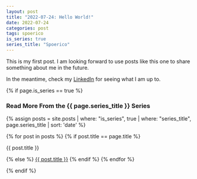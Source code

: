 ```yaml
---
layout: post
title: "2022-07-24: Hello World!"
date: 2022-07-24
categories: post
tags: spoerico
is_series: true
series_title: "Spoerico"
---
```

This is my first post. I am looking forward to use posts like this one to share something about me in the future.

In the meantime, check my [LinkedIn](https://www.linkedin.com/in/janspoerer/) for seeing what I am up to.


{% if page.is_series == true %}
<h3 class="text-success p-3 pb-0">Read More From the {{ page.series_title }} Series</h3>
{% assign posts = site.posts | where: "is_series", true | where: "series_title", page.series_title | sort: 'date' %}
 
{% for post in posts %}
        {% if post.title == page.title %}
 <p class="nav-link bullet-pointer mb-0">{{ post.title }}</p>
        {% else %}
 <a class="nav-link bullet-hash" href="{{ post.url }}">{{ post.title }}</a>
        {% endif %}
{% endfor %}

{% endif %}